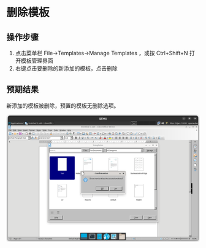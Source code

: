 # 删除模板

## 操作步骤

1. 点击菜单栏 File->Templates->Manage Templates ，或按 Ctrl+Shift+N 打开模板管理界面
2. 右键点击要删除的新添加的模板，点击删除

## 预期结果

新添加的模板被删除，预置的模板无删除选项。

![新添加的模板被删除](./img/delete-templates.png)